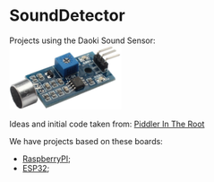# SoundDetector
Projects using the Daoki Sound Sensor:<br>
<img src="_documentation/resources/DAOKI_SoundSensor.png" alt="DAOKI TS-US-115-CA Sound Sensor" width="200">

Ideas and initial code taken from: [Piddler In The Root](http://www.piddlerintheroot.com/sound-sensor/)

We have projects based on these boards:
- [RaspberryPI](RaspberryPI);
- [ESP32](esp32);
